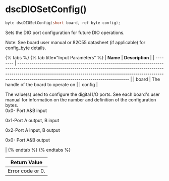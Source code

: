 # dscDIOSetConfig()

```c
byte dscDIOSetConfig(short board, ref byte config);
```

Sets the DIO port configuration for future DIO operations.

Note: See board user manual or 82C55 datasheet (if applicable) for config\_byte details.

{% tabs %}
{% tab title="Input Parameters" %}
| **Name** | **Description**                                                                                                                                                                                                                                                                                   |
| -------- | ------------------------------------------------------------------------------------------------------------------------------------------------------------------------------------------------------------------------------------------------------------------------------------------------- |
| board    | The handle of the board to operate on                                                                                                                                                                                                                                                             |
| config   | <p>The value(s) used to configure the digital I/O ports. See each board's user manual for information on the number and definition of the configuration bytes. <br>0x0- Port A&#x26;B input</p><p>0x1-Port A output, B input</p><p>0x2-Port A input, B output</p><p>0x0- Port A&#x26;B output</p> |
{% endtab %}
{% endtabs %}

| Return Value     |
| ---------------- |
| Error code or 0. |
